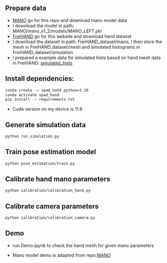 ## Prepare data

 - [MANO](https://github.com/otaheri/MANO) go for this repo and download mano model data
 - I download the model in path: MANO/mano_v1_2/models/MANO_LEFT.pkl
 - [FreiHAND](https://lmb.informatik.uni-freiburg.de/projects/freihand/) go for this website and download hand dataset
 - I download the dataset in path: FreiHAND_dataset/mano, I then store the mesh in FreiHAND_dataset/mesh and simulated histograms in FreiHAND_dataset/simulation
 - I prepared a example data for simulated hists based on hand mesh data in FreiHAND: [simulated_hists](https://drive.google.com/drive/folders/1-kuRENaA9SqBDw3XAcMS9uUSaDxowrNe?usp=drive_link)



## Install dependencies:

```sh
conda create -n spad_hand python=3.10
conda activate spad_hand
pip install -r requirements.txt
```

 - Cuda version on my device is 11.8

## Generate simulation data

```sh
python run_simulation.py
```

## Train pose estimation model

```sh
python pose_estimation/train.py
```

## Calibrate hand mano parameters
```sh
python calibration/calibration_hand.py
```

## Calibrate camera parameters
```sh
python calibration/calibration_camera.py
```

## Demo

 - run Demo.ipynb to check the hand mesh for given mano parameters

 - Mano model demo is adapted from repo:[MANO](https://github.com/otaheri/MANO)
